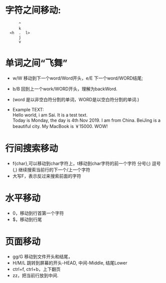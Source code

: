 # 字符之间移动:
          ^
          k         
      <h  .  l>
          j
          v

# 单词之间“飞舞”
- w/W 移动到下一个word/Word开头，e/E 下一个word/WORD结尾;  
- b/B 回到上一个work/WORD开头，理解为backWord.  
- (word 是以非空白符分割的单词，WORD是以空白符分割的单词.)  

- Example TEXT:  
Hello world, i am Sai. It is a test text.  
Today is Monday, the day is 4th Nov 2019. I am from China. BeiJing is a beautiful city. My MacBook is ￥15000. WOW!      

# 行间搜索移动
* f{char},可以移动到char字符上，t移动到char字符的前一个字符
分号(;) 逗号(,) 继续搜索当前行的下一个/上一个字符
* 大写F，表示反过来搜索前面的字符

# 水平移动
* 0，移动到行首第一个字符
* $，移动到行尾

# 页面移动
* gg/G 移动到文件开头和结尾，
* H/M/L 跳转到屏幕的开头-HEAD, 中间-Middle, 结尾Lower
* ctrl+f, ctrl+b，上下翻页
* zz，把当前行放到中间.

